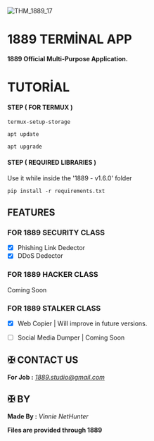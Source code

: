 ![THM_1889_17](https://github.com/user-attachments/assets/d6399db4-ec3a-4eb5-a165-a4b81ddc52ce)

# 1889 TERMİNAL APP

**1889 Official Multi-Purpose Application.**


# TUTORİAL



#### STEP ( FOR TERMUX )

```
termux-setup-storage
```
```
apt update
```
```
apt upgrade
```


#### STEP ( REQUIRED LIBRARIES )

Use it while inside the '1889 - v1.6.0' folder
```
pip install -r requirements.txt
```


## FEATURES 

### FOR 1889 SECURITY CLASS

- [x] Phishing Link Dedector
- [x] DDoS Dedector  

### FOR 1889 HACKER CLASS 

Coming Soon

### FOR 1889 STALKER CLASS

- [x] Web Copier | Will improve in future versions.
- [ ] Social Media Dumper | Coming Soon


## ✠ CONTACT US 

**For Job :** *1889.studio@gmail.com*



## ✠ BY 

**Made By :** *Vinnie NetHunter*

**Files are provided through 1889**
